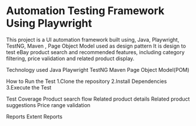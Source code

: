 # Automation Testing Framework Using Playwright 

This project is a UI automation framework built using, Java, Playwright, TestNG,  Maven , Page Object Model used as design pattern
It is design to test eBay product search and recommended features, including category filtering, price validation and related product display.

Technology used
Java 
Playwright 
TestNG
Maven
Page Object Model(POM)

How to Run the Test
1.Clone the repository 
2.Install Dependencies 
3.Execute the Test

Test Coverage 
Product search flow
Related product details
Related product suggestions 
Price range validation


Reports
Extent Reports








